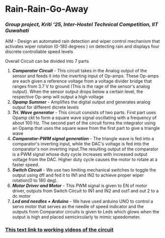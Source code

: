 # Rain-Rain-Go-Away
### *Group project, Kriti ’25, Inter-Hostel Technical Competition, IIT Guwahati*

AIM -  Design an automated rain  detection and wiper control mechanism that activates wiper rotation (0-180 degrees ) on detecting rain and displays four discrete controllable speed levels

Overall Circuit can be divided into 7 parts
1. ***Comparator Circuit*** - This circuit takes in the Analog output of the sensor and feeds it into the inverting input of  Op-amps. These Op-amps are each given a reference voltage from a voltage divider bridge that ranges from 3.7 V to ground (This is the rage of the sensor's analog output). When the sensor output drops below a certain level, the respective Op-amp will output a high voltage
2. ***Opamp Summer*** - Amplifies the digital output and generates analog output for different dicrete levels
3. ***Tri. Wave generator*** - This circuit consists of two parts. First part uses Opamp ckt to form a  square wave signal oscillating with a frequency of about 100 Hz. The second part of the circuit forms the integrator using an Opamp that uses the square wave from the first part to give a triangle wave
4. ***Comparator-PWM signal generation*** -  The triangle wave is fed into a comparator's inverting input, while the DAC's voltage is fed into the comparator's non inverting input.The resulting output of the comparator is a PWM signal whose duty cycle increases with increased output voltage from the DAC. Higher duty cycle causes the motor to rotate at a faster speed.  
5. ***Switch Circuit*** - We use two limiting mechanical switches to toggle the output using dff and fed it to IN1 and IN2 to achieve proper wiper rotation(0 to 180 deg).
6. ***Motor Driver and Motor*** - This PWM signal is given to EN of motor driver, outputs from Switch Circuit to IN1 and IN2 and out1 and out 2 to a dc motor
7. ***Led and needles + Arduino*** -  We have used arduino UNO to control a servo motor that serves as the needle of speed indicator and the outputs from Comparator circuits is given to Leds which glows when the output is high and placed semicircularly to mimic speedometer.


### [This text link to working videos of the circuit](https://drive.google.com/drive/folders/1tUdHJNRUtfXS56_pBJ250gK1kQLBFwH8)
